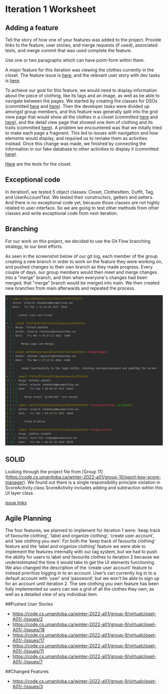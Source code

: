 Iteration 1 Worksheet
=====================

Adding a feature
-----------------

Tell the story of how one of your features was added to the project.
Provide links to the
feature, user stories, and merge requests (if used), associated tests, and merge commit
that was used complete the feature.

Use one or two paragraphs which can have point-form within them.

A major feature for this iteration was viewing the clothes currently in the closet. The feature issue is [here](https://code.cs.umanitoba.ca/winter-2022-a01/group-9/virtualcloset-A01/-/issues/12), and the relevant user story with dev tasks is [here](https://code.cs.umanitoba.ca/winter-2022-a01/group-9/virtualcloset-A01/-/issues/16).

To achieve our goal for this feature, we would need to display information about the piece of clothing, like its tags and an image, as well as be able to navigate between the pages. 
We started by creating the classes for DSOs (committed [here](https://code.cs.umanitoba.ca/winter-2022-a01/group-9/virtualcloset-A01/-/commit/0d249e77be41deac9950bfe66055804e9c6b221f) and [here](https://code.cs.umanitoba.ca/winter-2022-a01/group-9/virtualcloset-A01/-/commit/5be012121dc2e074d926d3ed0baaf35797ee1a26)). Then the developer tasks were divided up amongst group members, and this feature was generally split into the grid view page that would show all the clothes in a closet (committed [here](https://code.cs.umanitoba.ca/winter-2022-a01/group-9/virtualcloset-A01/-/commit/e3a391eb9f9a8de32c460cd8795fa98a4d44eea6) and [here](https://code.cs.umanitoba.ca/winter-2022-a01/group-9/virtualcloset-A01/-/commit/6ab2d7c9681372ab3d98caa18005295af9fa9994)), and the detail view page that showed one item of clothing and its traits (committed [here](https://code.cs.umanitoba.ca/winter-2022-a01/group-9/virtualcloset-A01/-/commit/f5bb73e782e75b6d7ac86c085a2025870fd64539)). A problem we encountered was that we initally tried to make each page a fragment. This led to issues with navigation and how elements would display, and required us to remake them as activities instead. Once this change was made, we finished by connecting the information in our fake database to other activities to display it (committed [here](https://code.cs.umanitoba.ca/winter-2022-a01/group-9/virtualcloset-A01/-/commit/db5678cbf8caf6237dac66d3a5954bad200870ec)).

[Here](https://code.cs.umanitoba.ca/winter-2022-a01/group-9/virtualcloset-A01/-/blob/main/app/src/test/java/com/example/virtualcloset/ClosetTest.java) are the tests for the closet.

Exceptional code
----------------

In iteration1, we tested 5 object classes: Closet, ClothesItem, Outfit, Tag, and UserAccountTest. We tested their constructors, getters and setters. And there is no exceptional code yet, because those classes are not highly related to user interface. So we are going to test other methods from other classes and write exceptional code from next iteration.

Branching
----------

For our work on this project, we decided to use the Git Flow branching strategy, to our best efforts.

As seen in the screenshot below of our git log, each member of the group creating a new branch in order
to work on the feature they were working on, and pushed changes to their own branch as they made progress.
Every couple of days, our group members would then meet and merge changes into a "merge" branch, and then
when everyone's changes had been merged, that "merge" branch would be merged into main. We then created new
branches from main afterwards and repeated the process.

![](app/src/main/res/drawable/gitflow.png)

SOLID
-----

Looking through the project file from  [Group 11] (https://code.cs.umanitoba.ca/winter-2022-a01/group-10/sport-box-score-manager). We found out there is a single responsibility principle violation in  ScoreActivity.class ScoreActivity includes adding and subtraction within this UI layer class.

[issue links](https://code.cs.umanitoba.ca/winter-2022-a01/group-10/sport-box-score-manager/-/issues/19)

Agile Planning
--------------

The four features, we planned to implement for iteration 1 were: ‘keep track of favourite clothing’, ‘label and organize clothing’, ‘create user account’, and ‘see clothing you own’. For both the ‘keep track of favourite clothing’ feature and the ‘label and organize clothing’ feature we were able to implement the features internally with our tag system, but we had to push the ability for users to label and favourite clothes to iteration 2 because we underestimated the time it would take to get the UI elements functioning. We also changed the description of the ‘create user account’ feature to instead prioritize logging in to an account. User’s can currently log in to a default account with ‘user’ and ‘password’, but we won’t be able to sign up for an account until iteration 2. The see clothing you own feature has been fully implemented so users can see a grid of all the clothes they own, as well as a detailed view of any individual item. 

##Pushed User Stories
-	https://code.cs.umanitoba.ca/winter-2022-a01/group-9/virtualcloset-A01/-/issues/2 
-	https://code.cs.umanitoba.ca/winter-2022-a01/group-9/virtualcloset-A01/-/issues/18
-	https://code.cs.umanitoba.ca/winter-2022-a01/group-9/virtualcloset-A01/-/issues/17
-	https://code.cs.umanitoba.ca/winter-2022-a01/group-9/virtualcloset-A01/-/issues/11 
-	https://code.cs.umanitoba.ca/winter-2022-a01/group-9/virtualcloset-A01/-/issues/7 

##Changed Features
-	https://code.cs.umanitoba.ca/winter-2022-a01/group-9/virtualcloset-A01/-/issues/3
